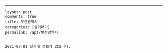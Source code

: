 ---
    layout: post
    comments: true
    title: 부산광역시
    categories: [실거래가]
    permalink: /apt/부산광역시
    ---

    2021-07-01 실거래 정보가 없습니다.

    